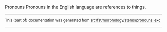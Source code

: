 Pronouns
Pronouns in the English language are references to things.

* * *

<small>This (part of) documentation was generated from [src/fst/morphology/stems/pronouns.lexc](https://github.com/giellalt/lang-eng/blob/main/src/fst/morphology/stems/pronouns.lexc)</small>

---

